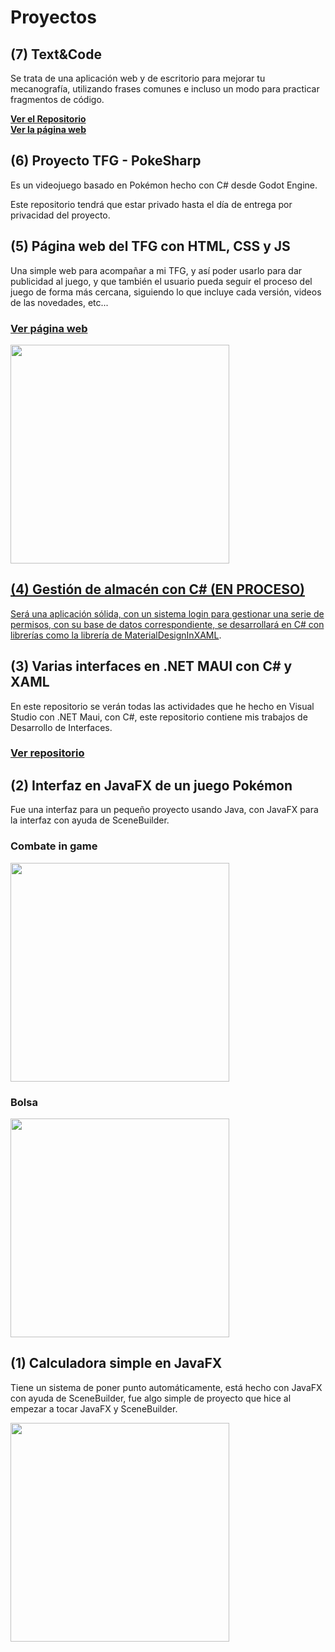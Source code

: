 # Proyectos

## (7) Text&Code

Se trata de una aplicación web y de escritorio para mejorar tu mecanografía, utilizando frases comunes e incluso un modo para practicar fragmentos de código.

<b>[Ver el Repositorio](https://github.com/Maek0s/TextCode)</b> <br>
<b>[Ver la página web](https://maek0s.github.io/TextCode/)</b>

## (6) Proyecto TFG - PokeSharp

Es un videojuego basado en Pokémon hecho con C# desde Godot Engine.

Este repositorio tendrá que estar privado hasta el día de entrega por privacidad del proyecto.
<!-- <h3><a href="https://github.com/Maek0s/PokeSharp">Ver repositorio</h3> -->

## (5) Página web del TFG con HTML, CSS y JS

Una simple web para acompañar a mi TFG, y así poder usarlo para dar publicidad al juego,
y que también el usuario pueda seguir el proceso del juego de forma más cercana, siguiendo lo
que incluye cada versión, videos de las novedades, etc...
<h3><a href="https://maek0s.github.io/PokeSharpWeb/">Ver página web</h3>

<img src="https://github.com/user-attachments/assets/269c9301-4a1d-43fc-b13f-49effb9ef025" height="350px">

## (4) Gestión de almacén con C# (EN PROCESO)

Será una aplicación sólida, con un sistema login para gestionar una serie de permisos, con su base de datos correspondiente,
se desarrollará en C# con librerías como la librería de [MaterialDesignInXAML](https://github.com/MaterialDesignInXAML/MaterialDesignInXamlToolkit/tree/v2.5.1).

## (3) Varias interfaces en .NET MAUI con C# y XAML

En este repositorio se verán todas las actividades que he hecho en Visual Studio con .NET Maui, con C#,
este repositorio contiene mis trabajos de Desarrollo de Interfaces.

<h3><a href="https://github.com/Maek0s/2DAM_DesarrolloInterfaces">Ver repositorio</a></h3>

## (2) Interfaz en JavaFX de un juego Pokémon

Fue una interfaz para un pequeño proyecto usando Java, con JavaFX para la interfaz con ayuda de SceneBuilder.

### Combate in game
<img src="https://github.com/Maek0s/PokeJava_Interfaces/assets/145163254/2cabdfae-51c0-4f37-8cf5-de5311bc5ac0" height="350px">

### Bolsa
<img src="https://github.com/Maek0s/PokeJava_Interfaces/assets/145163254/8583d1d5-047b-4651-86cc-3cd84d3ac964" height="350px">

## (1) Calculadora simple en JavaFX

Tiene un sistema de poner punto automáticamente, está hecho con JavaFX con ayuda de SceneBuilder, 
fue algo simple de proyecto que hice al empezar a tocar JavaFX y SceneBuilder.

<img src="https://github.com/user-attachments/assets/4109d110-be12-40d2-85a7-0899565b9ad7" height="350px">







